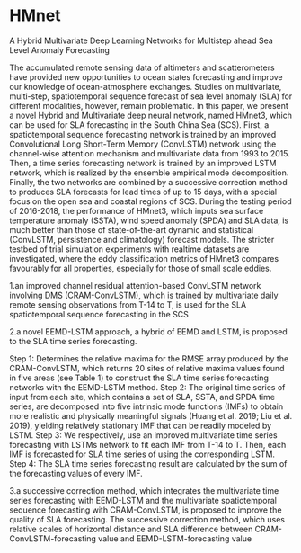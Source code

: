 # HMnet
A Hybrid Multivariate Deep Learning Networks for Multistep ahead Sea Level Anomaly Forecasting

The accumulated remote sensing data of altimeters and scatterometers have provided new opportunities to ocean states forecasting and improve our knowledge of ocean-atmosphere exchanges. Studies on multivariate, multi-step, spatiotemporal sequence forecast of sea level anomaly (SLA) for different modalities, however, remain problematic. In this paper, we present a novel Hybrid and Multivariate deep neural network, named HMnet3, which can be used for SLA forecasting in the South China Sea (SCS). First, a spatiotemporal sequence forecasting network is trained by an improved Convolutional Long Short-Term Memory (ConvLSTM) network using the channel-wise attention mechanism and multivariate data from 1993 to 2015. Then, a time series forecasting network is trained by an improved LSTM network, which is realized by the ensemble empirical mode decomposition. Finally, the two networks are combined by a successive correction method to produces SLA forecasts for lead times of up to 15 days, with a special focus on the open sea and coastal regions of SCS. During the testing period of 2016-2018, the performance of HMnet3, which inputs sea surface temperature anomaly (SSTA), wind speed anomaly (SPDA) and SLA data, is much better than those of state-of-the-art dynamic and statistical (ConvLSTM, persistence and climatology) forecast models. The stricter testbed of trial simulation experiments with realtime datasets are investigated, where the eddy classification metrics of HMnet3 compares favourably for all properties, especially for those of small scale eddies.


1.an improved channel residual attention-based ConvLSTM network involving DMS (CRAM-ConvLSTM), which is trained by multivariate daily remote sensing observations from T-14 to T, is used for the SLA spatiotemporal sequence forecasting in the SCS

2.a novel EEMD-LSTM approach, a hybrid of EEMD and LSTM, is proposed to the SLA time series forecasting. 

Step 1: Determines the relative maxima for the RMSE array produced by the CRAM-ConvLSTM, which returns 20 sites of relative maxima values found in five areas (see Table 1) to construct the SLA time series forecasting networks with the EEMD-LSTM method. 
Step 2: The original time series of input   from each site, which contains a set of SLA, SSTA, and SPDA time series,  are decomposed into five intrinsic mode functions (IMFs) to obtain more realistic and physically meaningful signals (Huang et al. 2019; Liu et al. 2019), yielding relatively stationary IMF that can be readily modeled by LSTM. 
Step 3: We respectively, use an improved multivariate time series forecasting with LSTMs network to fit each IMF from T-14 to T. Then, each IMF is forecasted for SLA time series of  using the corresponding LSTM. 
Step 4: The SLA time series forecasting result are calculated by the sum of the forecasting values of every IMF. 

3.a successive correction method, which integrates the multivariate time series forecasting with EEMD-LSTM and the multivariate spatiotemporal sequence forecasting with CRAM-ConvLSTM, is proposed to improve the quality of SLA forecasting. The successive correction method, which uses relative scales of horizontal distance and SLA difference between CRAM-ConvLSTM-forecasting value and EEMD-LSTM-forecasting value
